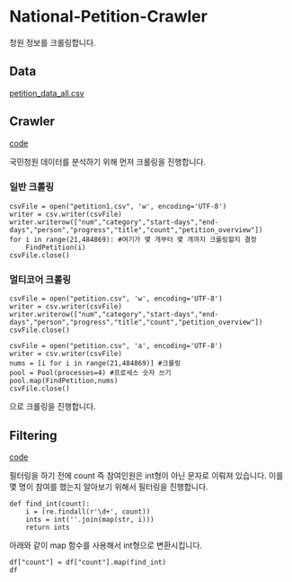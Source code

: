 # National-Petition-Crawler

청원 정보를 크롤링합니다.

## Data
[petition_data_all.csv](https://www.dropbox.com/s/4q5neb9ngdhfg8y/petition_data_all.csv?dl=0)

## Crawler
[code](https://github.com/newhiwoong/National-Petition/blob/master/Data/Crawling.ipynb)

 국민청원 데이터를 분석하기 위해 먼저 크롤링을 진행합니다.

### 일반 크롤링
```
csvFile = open("petition1.csv", 'w', encoding='UTF-8')
writer = csv.writer(csvFile)
writer.writerow(["num","category","start-days","end-days","person","progress","title","count","petition_overview"])
for i in range(21,484869): #여기가 몇 개부터 몇 개까지 크롤링할지 결정
    FindPetition(i)
csvFile.close()
```

### 멀티코어 크롤링
```
csvFile = open("petition.csv", 'w', encoding='UTF-8')
writer = csv.writer(csvFile)
writer.writerow(["num","category","start-days","end-days","person","progress","title","count","petition_overview"])
csvFile.close()

csvFile = open("petition.csv", 'a', encoding='UTF-8')
writer = csv.writer(csvFile)
nums = [i for i in range(21,484869)] #크롤링 
pool = Pool(processes=4) #프로세스 숫자 쓰기
pool.map(FindPetition,nums)
csvFile.close()
```
으로 크롤링을 진행합니다.

## Filtering
[code](https://github.com/newhiwoong/National-Petition/blob/master/Data/Filtering.ipynb)

 필터링을 하기 전에 count 즉 참여인원은 int형이 아닌 문자로 이뤄져 있습니다. 이를 몇 명이 참여를 했는지 알아보기 위해서 필터링을 진행합니다.

```
def find_int(count):
    i = (re.findall(r'\d+', count))
    ints = int(''.join(map(str, i)))
    return ints
```
 아래와 같이 map 함수를 사용해서 int형으로 변환시킵니다.
```
df["count"] = df["count"].map(find_int)
df
```
